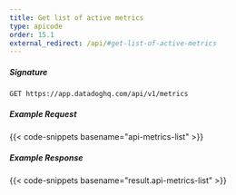 ```yaml
---
title: Get list of active metrics
type: apicode
order: 15.1
external_redirect: /api/#get-list-of-active-metrics
---
```


##### Signature

`GET https://app.datadoghq.com/api/v1/metrics`

##### Example Request

{{< code-snippets basename="api-metrics-list" >}}

##### Example Response

{{< code-snippets basename="result.api-metrics-list" >}}
